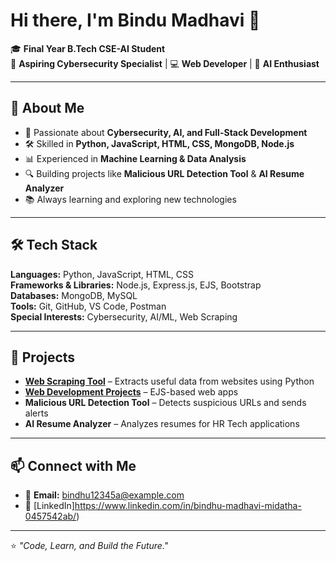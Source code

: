 # Hi there, I'm Bindu Madhavi 👋

🎓 **Final Year B.Tech CSE-AI Student**  
🔐 **Aspiring Cybersecurity Specialist** | 💻 **Web Developer** | 🤖 **AI Enthusiast**

---

## 🚀 About Me
- 🎯 Passionate about **Cybersecurity, AI, and Full-Stack Development**
- 🛠 Skilled in **Python, JavaScript, HTML, CSS, MongoDB, Node.js**
- 📊 Experienced in **Machine Learning & Data Analysis**
- 🔍 Building projects like **Malicious URL Detection Tool** & **AI Resume Analyzer**
- 📚 Always learning and exploring new technologies

---

## 🛠 Tech Stack
**Languages:** Python, JavaScript, HTML, CSS  
**Frameworks & Libraries:** Node.js, Express.js, EJS, Bootstrap  
**Databases:** MongoDB, MySQL  
**Tools:** Git, GitHub, VS Code, Postman  
**Special Interests:** Cybersecurity, AI/ML, Web Scraping

---

## 📌 Projects
- **[Web Scraping Tool](https://github.com/Bindumadhavi-28/WEB_SCRAPING_TOOL)** – Extracts useful data from websites using Python  
- **[Web Development Projects](https://github.com/Bindumadhavi-28/WEB_DEVELOPMENT)** – EJS-based web apps  
- **Malicious URL Detection Tool** – Detects suspicious URLs and sends alerts  
- **AI Resume Analyzer** – Analyzes resumes for HR Tech applications

---

## 📫 Connect with Me
- 📧 **Email:** bindhu12345a@example.com  
- 💼 [LinkedIn]https://www.linkedin.com/in/bindhu-madhavi-midatha-0457542ab/)  


---

⭐ *"Code, Learn, and Build the Future."*

